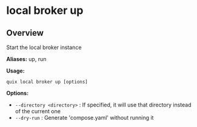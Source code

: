 # local broker up

## Overview

Start the local broker instance

**Aliases:** up, run

**Usage:**

```
quix local broker up [options]
```

**Options:**

- `--directory <directory>` : If specified, it will use that directory instead of the current one
- `--dry-run` : Generate 'compose.yaml' without running it

